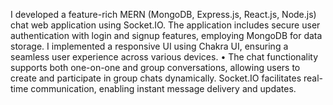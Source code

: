 I developed a feature-rich MERN (MongoDB, Express.js, React.js, Node.js) chat web application using Socket.IO. The
 application includes secure user authentication with login and signup features, employing MongoDB for data storage. I
 implemented a responsive UI using Chakra UI, ensuring a seamless user experience across various devices.
 • The chat functionality supports both one-on-one and group conversations, allowing users to create and participate in
 group chats dynamically. Socket.IO facilitates real-time communication, enabling instant message delivery and updates.
